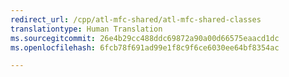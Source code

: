 ```yaml
---
redirect_url: /cpp/atl-mfc-shared/atl-mfc-shared-classes
translationtype: Human Translation
ms.sourcegitcommit: 26e4b29cc488ddc69872a90a00d66575eaacd1dc
ms.openlocfilehash: 6fcb78f691ad99e1f8c9f6ce6030ee64bf8354ac

---
```




<!--HONumber=Jan17_HO1-->



